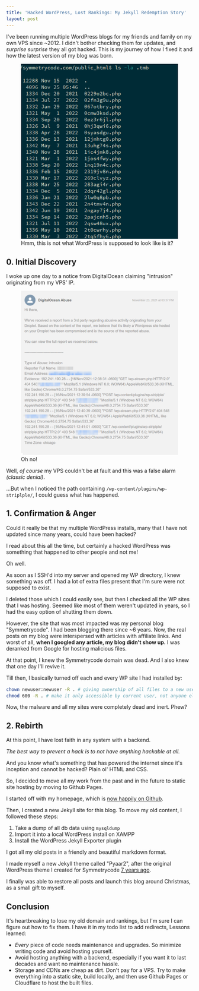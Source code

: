 ```yaml
---
title: 'Hacked WordPress, Lost Rankings: My Jekyll Redemption Story'
layout: post
---
```


I've been running multiple WordPress blogs for my friends and family on my own VPS since ~2012. I didn't bother checking them for updates, and _surprise surprise_ they all got hacked. This is my journey of how I fixed it and how the latest version of my blog was born.

<figure class="medium">
<img src="assets/wp-hacked-directory.png" />
<figcaption>Hmm, this is not what WordPress is supposed to look like is it?</figcaption>
</figure>

## 0. Initial Discovery

I woke up one day to a notice from DigitalOcean claiming "intrusion" originating from my VPS' IP.

<figure class="medium">
<img src="assets/digitalocean-abuse-ticket.png" />
<figcaption>Oh no!</figcaption>
</figure>

Well, _of course_ my VPS couldn't be at fault and this was a false alarm _(classic denial)_.

...But when I noticed the path containing `/wp-content/plugins/wp-striplple/`, I could guess what has happened.

## 1. Confirmation & Anger

Could it really be that my multiple WordPress installs, many that I have not updated since many years, could have been hacked?

I read about this all the time, but certainly a hacked WordPress was something that happened to other people and not me!

Oh well.

As soon as I SSH'd into my server and opened my WP directory, I knew something was off. I had a lot of extra files present that I'm sure were not supposed to exist.

I deleted those which I could easily see, but then I checked all the WP sites that I was hosting. Seemed like most of them weren't updated in years, so I had the easy option of shutting them down.

However, the site that was most impacted was my personal blog "Symmetrycode". I had been blogging there since ~6 years. Now, the real posts on my blog were interspersed with articles with affiliate links. And worst of all, **when I googled any article, my blog didn't show up.** I was deranked from Google for hosting malicious files.

At that point, I knew the Symmetrycode domain was dead. And I also knew that one day I'll revive it.

Till then, I basically turned off each and every WP site I had installed by:

```bash
chown newuser:newuser -R . # giving ownership of all files to a new user without any rights
chmod 600 -R . # make it only accessible by current user, not anyone else
```

Now, the malware and all my sites were completely dead and inert. Phew?

## 2. Rebirth

At this point, I have lost faith in any system with a backend.

_The best way to prevent a hack is to not have anything hackable at all._

And you know what's something that has powered the internet since it's inception and cannot be hacked? Plain ol' HTML and CSS.

So, I decided to move all my work from the past and in the future to static site hosting by moving to Github Pages.

I started off with my homepage, which is [now happily on Github](https://github.com/namanyayg/namanyayg.github.io/).

Then, I created a new Jekyll site for this blog. To move my old content, I followed these steps:

1. Take a dump of all db data using `mysqldump`
2. Import it into a local WordPress install on XAMPP
3. Install the WordPress Jekyll Exporter plugin

I got all my old posts in a friendly and beautiful markdown format.

I made myself a new Jekyll theme called "Pyaar2", after the original WordPress theme I created for Symmetrycode [7 years ago](https://github.com/namanyayg/pyaar).

I finally was able to restore all posts and launch this blog around Christmas, as a small gift to myself.

## Conclusion

It's heartbreaking to lose my old domain and rankings, but I'm sure I can figure out how to fix them. I have it in my todo list to add redirects, Lessons learned:

* _Every_ piece of code needs maintenance and upgrades. So minimize writing code and avoid hosting yourself.
* Avoid hosting anything with a backend, especially if you want it to last decades and want no maintenance hassle.
* Storage and CDNs are cheap as dirt. Don't pay for a VPS. Try to make everything into a static site, build locally, and then use Github Pages or Cloudflare to host the built files.



